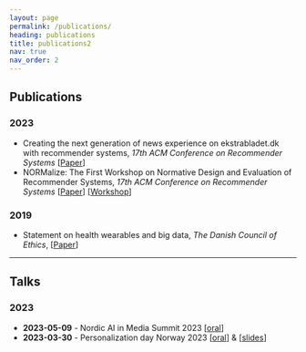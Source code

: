 ```yaml
---
layout: page
permalink: /publications/
heading: publications
title: publications2
nav: true
nav_order: 2
---
```


## Publications
### 2023
- Creating the next generation of news experience on ekstrabladet.dk with recommender systems, 
  *17th ACM Conference on Recommender Systems* 
  [[Paper](https://dl.acm.org/doi/10.1145/3604915.3610248)]
- NORMalize: The First Workshop on Normative Design and Evaluation of Recommender Systems, 
  *17th ACM Conference on Recommender Systems*
  [[Paper](https://scholar.google.com/citations?view_op=view_citation&hl=en&user=N_zRKd8AAAAJ&citation_for_view=N_zRKd8AAAAJ:u-x6o8ySG0sC)] 
  [[Workshop](https://sites.google.com/view/normalizeworkshop/home?authuser=1)]

### 2019
- Statement on health wearables and big data,
  *The Danish Council of Ethics*, 
  [[Paper](https://www.ft.dk/samling/20191/almdel/UER/bilag/2/2095890/index.htm)]

------

## Talks 
### 2023
- **2023-05-09** - Nordic AI in Media Summit 2023
  [[oral](https://www.youtube.com/watch?v=i9hcu3Szo7w)]
- **2023-03-30** - Personalization day Norway 2023 
  [[oral](https://youtu.be/piCuYLEYQZc?si=1GjFBCl9-lRsfE1Q&t=13492)] & [[slides](https://docs.google.com/presentation/d/1-GbielaqVoukg3L_KI7NUnVPjBYUB7qA/edit#slide=id.p1)]
